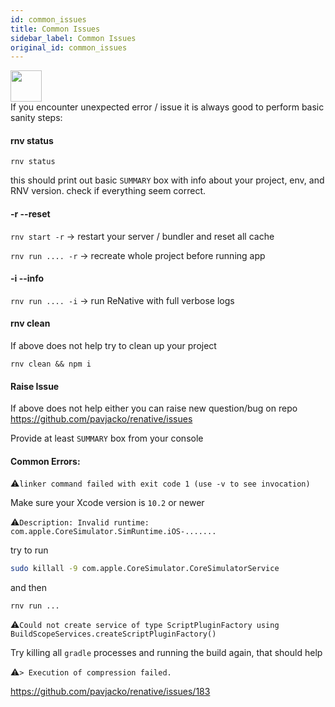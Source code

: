 ```yaml
---
id: common_issues
title: Common Issues
sidebar_label: Common Issues
original_id: common_issues
---
```


<img className="header-image" src="https://renative.org/img/ic_issues.png" width="50" height="50" />

<br />
If you encounter unexpected error / issue it is always good to perform basic sanity steps:

#### rnv status

`rnv status`

this should print out basic `SUMMARY` box with info about your project, env, and RNV version. check if everything seem correct.

#### -r --reset

`rnv start -r` -> restart your server / bundler and reset all cache

`rnv run .... -r` -> recreate whole project before running app

#### -i --info

`rnv run .... -i` -> run ReNative with full verbose logs

#### rnv clean

If above does not help try to clean up your project

`rnv clean && npm i`

#### Raise Issue

If above does not help either you can raise new question/bug on repo https://github.com/pavjacko/renative/issues

Provide at least `SUMMARY` box from your console

#### Common Errors:

⚠️`linker command failed with exit code 1 (use -v to see invocation)`

Make sure your Xcode version is `10.2` or newer

⚠️`Description: Invalid runtime: com.apple.CoreSimulator.SimRuntime.iOS-.......`

try to run

```bash
sudo killall -9 com.apple.CoreSimulator.CoreSimulatorService
```

and then

`rnv run ...`

⚠️`Could not create service of type ScriptPluginFactory using BuildScopeServices.createScriptPluginFactory()`

Try killing all `gradle` processes and running the build again, that should help

⚠️`> Execution of compression failed.`

https://github.com/pavjacko/renative/issues/183

